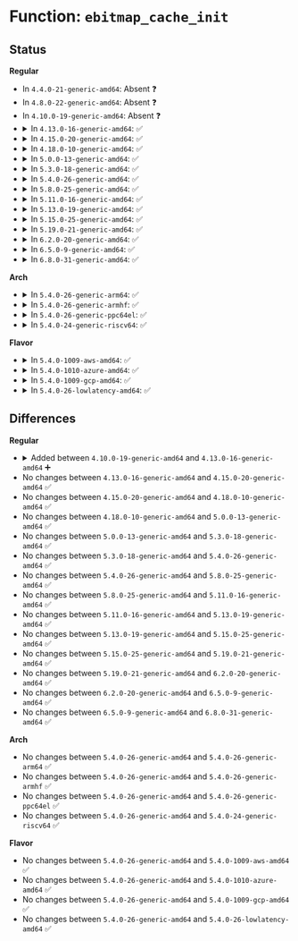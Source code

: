 # Function: <code>ebitmap_cache_init</code>

## Status
<b>Regular</b>
<ul>
<li>
In <code>4.4.0-21-generic-amd64</code>: Absent ❓
</li>
<li>
In <code>4.8.0-22-generic-amd64</code>: Absent ❓
</li>
<li>
In <code>4.10.0-19-generic-amd64</code>: Absent ❓
</li>
<li>
<details>
<summary>In <code>4.13.0-16-generic-amd64</code>: ✅</summary>

```c
void ebitmap_cache_init()
```

```json
{
  "name": "ebitmap_cache_init",
  "collision_type": "Unique Global",
  "inline_type": "No",
  "funcs": [
    {
      "addr": 18446744071582717056,
      "name": "ebitmap_cache_init",
      "external": true,
      "loc": "security/selinux/ss/ebitmap.c:525",
      "file": "security/selinux/ss/ebitmap.c",
      "inline": "seen, unknown",
      "caller_inline": [],
      "caller_func": [
        "security/selinux/ss/services.c:security_load_policy"
      ]
    }
  ],
  "symbols": [
    {
      "addr": 18446744071582717056,
      "name": "ebitmap_cache_init",
      "section": ".text",
      "bind": "STB_GLOBAL",
      "size": 45
    }
  ]
}
```
</details>
</li>
<li>
<details>
<summary>In <code>4.15.0-20-generic-amd64</code>: ✅</summary>

```c
void ebitmap_cache_init()
```

```json
{
  "name": "ebitmap_cache_init",
  "collision_type": "Unique Global",
  "inline_type": "No",
  "funcs": [
    {
      "addr": 18446744071582872944,
      "name": "ebitmap_cache_init",
      "external": true,
      "loc": "security/selinux/ss/ebitmap.c:526",
      "file": "security/selinux/ss/ebitmap.c",
      "inline": "seen, unknown",
      "caller_inline": [],
      "caller_func": [
        "security/selinux/ss/services.c:security_load_policy"
      ]
    }
  ],
  "symbols": [
    {
      "addr": 18446744071582872944,
      "name": "ebitmap_cache_init",
      "section": ".text",
      "bind": "STB_GLOBAL",
      "size": 45
    }
  ]
}
```
</details>
</li>
<li>
<details>
<summary>In <code>4.18.0-10-generic-amd64</code>: ✅</summary>

```c
void ebitmap_cache_init()
```

```json
{
  "name": "ebitmap_cache_init",
  "collision_type": "Unique Global",
  "inline_type": "No",
  "funcs": [
    {
      "addr": 18446744071603054424,
      "name": "ebitmap_cache_init",
      "external": true,
      "loc": "security/selinux/ss/ebitmap.c:526",
      "file": "security/selinux/ss/ebitmap.c",
      "inline": "seen, unknown",
      "caller_inline": [],
      "caller_func": [
        "security/selinux/hooks.c:selinux_init"
      ]
    }
  ],
  "symbols": [
    {
      "addr": 18446744071603054424,
      "name": "ebitmap_cache_init",
      "section": ".init.text",
      "bind": "STB_GLOBAL",
      "size": 45
    }
  ]
}
```
</details>
</li>
<li>
<details>
<summary>In <code>5.0.0-13-generic-amd64</code>: ✅</summary>

```c
void ebitmap_cache_init()
```

```json
{
  "name": "ebitmap_cache_init",
  "collision_type": "Unique Global",
  "inline_type": "No",
  "funcs": [
    {
      "addr": 18446744071604855323,
      "name": "ebitmap_cache_init",
      "external": true,
      "loc": "security/selinux/ss/ebitmap.c:525",
      "file": "security/selinux/ss/ebitmap.c",
      "inline": "seen, unknown",
      "caller_inline": [],
      "caller_func": [
        "security/selinux/hooks.c:selinux_init"
      ]
    }
  ],
  "symbols": [
    {
      "addr": 18446744071604855323,
      "name": "ebitmap_cache_init",
      "section": ".init.text",
      "bind": "STB_GLOBAL",
      "size": 45
    }
  ]
}
```
</details>
</li>
<li>
<details>
<summary>In <code>5.3.0-18-generic-amd64</code>: ✅</summary>

```c
void ebitmap_cache_init()
```

```json
{
  "name": "ebitmap_cache_init",
  "collision_type": "Unique Global",
  "inline_type": "No",
  "funcs": [
    {
      "addr": 18446744071604960374,
      "name": "ebitmap_cache_init",
      "external": true,
      "loc": "security/selinux/ss/ebitmap.c:527",
      "file": "security/selinux/ss/ebitmap.c",
      "inline": "seen, unknown",
      "caller_inline": [],
      "caller_func": [
        "security/selinux/hooks.c:selinux_init"
      ]
    }
  ],
  "symbols": [
    {
      "addr": 18446744071604960374,
      "name": "ebitmap_cache_init",
      "section": ".init.text",
      "bind": "STB_GLOBAL",
      "size": 45
    }
  ]
}
```
</details>
</li>
<li>
<details>
<summary>In <code>5.4.0-26-generic-amd64</code>: ✅</summary>

```c
void ebitmap_cache_init()
```

```json
{
  "name": "ebitmap_cache_init",
  "collision_type": "Unique Global",
  "inline_type": "No",
  "funcs": [
    {
      "addr": 18446744071604995938,
      "name": "ebitmap_cache_init",
      "external": true,
      "loc": "security/selinux/ss/ebitmap.c:527",
      "file": "security/selinux/ss/ebitmap.c",
      "inline": "seen, unknown",
      "caller_inline": [],
      "caller_func": [
        "security/selinux/hooks.c:selinux_init"
      ]
    }
  ],
  "symbols": [
    {
      "addr": 18446744071604995938,
      "name": "ebitmap_cache_init",
      "section": ".init.text",
      "bind": "STB_GLOBAL",
      "size": 45
    }
  ]
}
```
</details>
</li>
<li>
<details>
<summary>In <code>5.8.0-25-generic-amd64</code>: ✅</summary>

```c
void ebitmap_cache_init()
```

```json
{
  "name": "ebitmap_cache_init",
  "collision_type": "Unique Global",
  "inline_type": "No",
  "funcs": [
    {
      "addr": 18446744071609276742,
      "name": "ebitmap_cache_init",
      "external": true,
      "loc": "security/selinux/ss/ebitmap.c:559",
      "file": "security/selinux/ss/ebitmap.c",
      "inline": "seen, unknown",
      "caller_inline": [],
      "caller_func": [
        "security/selinux/hooks.c:selinux_init"
      ]
    }
  ],
  "symbols": [
    {
      "addr": 18446744071609276742,
      "name": "ebitmap_cache_init",
      "section": ".init.text",
      "bind": "STB_GLOBAL",
      "size": 45
    }
  ]
}
```
</details>
</li>
<li>
<details>
<summary>In <code>5.11.0-16-generic-amd64</code>: ✅</summary>

```c
void ebitmap_cache_init()
```

```json
{
  "name": "ebitmap_cache_init",
  "collision_type": "Unique Global",
  "inline_type": "No",
  "funcs": [
    {
      "addr": 18446744071612345635,
      "name": "ebitmap_cache_init",
      "external": true,
      "loc": "security/selinux/ss/ebitmap.c:559",
      "file": "security/selinux/ss/ebitmap.c",
      "inline": "seen, unknown",
      "caller_inline": [],
      "caller_func": [
        "security/selinux/hooks.c:selinux_init"
      ]
    }
  ],
  "symbols": [
    {
      "addr": 18446744071612345635,
      "name": "ebitmap_cache_init",
      "section": ".init.text",
      "bind": "STB_GLOBAL",
      "size": 45
    }
  ]
}
```
</details>
</li>
<li>
<details>
<summary>In <code>5.13.0-19-generic-amd64</code>: ✅</summary>

```c
void ebitmap_cache_init()
```

```json
{
  "name": "ebitmap_cache_init",
  "collision_type": "Unique Global",
  "inline_type": "No",
  "funcs": [
    {
      "addr": 18446744071614486271,
      "name": "ebitmap_cache_init",
      "external": true,
      "loc": "security/selinux/ss/ebitmap.c:559",
      "file": "security/selinux/ss/ebitmap.c",
      "inline": "seen, unknown",
      "caller_inline": [],
      "caller_func": [
        "security/selinux/hooks.c:selinux_init"
      ]
    }
  ],
  "symbols": [
    {
      "addr": 18446744071614486271,
      "name": "ebitmap_cache_init",
      "section": ".init.text",
      "bind": "STB_GLOBAL",
      "size": 45
    }
  ]
}
```
</details>
</li>
<li>
<details>
<summary>In <code>5.15.0-25-generic-amd64</code>: ✅</summary>

```c
void ebitmap_cache_init()
```

```json
{
  "name": "ebitmap_cache_init",
  "collision_type": "Unique Global",
  "inline_type": "No",
  "funcs": [
    {
      "addr": 18446744071615433126,
      "name": "ebitmap_cache_init",
      "external": true,
      "loc": "security/selinux/ss/ebitmap.c:559",
      "file": "security/selinux/ss/ebitmap.c",
      "inline": "seen, unknown",
      "caller_inline": [],
      "caller_func": [
        "security/selinux/hooks.c:selinux_init"
      ]
    }
  ],
  "symbols": [
    {
      "addr": 18446744071615433126,
      "name": "ebitmap_cache_init",
      "section": ".init.text",
      "bind": "STB_GLOBAL",
      "size": 45
    }
  ]
}
```
</details>
</li>
<li>
<details>
<summary>In <code>5.19.0-21-generic-amd64</code>: ✅</summary>

```c
void ebitmap_cache_init()
```

```json
{
  "name": "ebitmap_cache_init",
  "collision_type": "Unique Global",
  "inline_type": "No",
  "funcs": [
    {
      "addr": 18446744071617230297,
      "name": "ebitmap_cache_init",
      "external": true,
      "loc": "security/selinux/ss/ebitmap.c:558",
      "file": "security/selinux/ss/ebitmap.c",
      "inline": "seen, unknown",
      "caller_inline": [],
      "caller_func": [
        "security/selinux/hooks.c:selinux_init"
      ]
    }
  ],
  "symbols": [
    {
      "addr": 18446744071617230297,
      "name": "ebitmap_cache_init",
      "section": ".init.text",
      "bind": "STB_GLOBAL",
      "size": 62
    }
  ]
}
```
</details>
</li>
<li>
<details>
<summary>In <code>6.2.0-20-generic-amd64</code>: ✅</summary>

```c
void ebitmap_cache_init()
```

```json
{
  "name": "ebitmap_cache_init",
  "collision_type": "Unique Global",
  "inline_type": "No",
  "funcs": [
    {
      "addr": 18446744071627941136,
      "name": "ebitmap_cache_init",
      "external": true,
      "loc": "security/selinux/ss/ebitmap.c:559",
      "file": "security/selinux/ss/ebitmap.c",
      "inline": "seen, unknown",
      "caller_inline": [],
      "caller_func": [
        "security/selinux/hooks.c:selinux_init"
      ]
    }
  ],
  "symbols": [
    {
      "addr": 18446744071627941136,
      "name": "ebitmap_cache_init",
      "section": ".init.text",
      "bind": "STB_GLOBAL",
      "size": 62
    }
  ]
}
```
</details>
</li>
<li>
<details>
<summary>In <code>6.5.0-9-generic-amd64</code>: ✅</summary>

```c
void ebitmap_cache_init()
```

```json
{
  "name": "ebitmap_cache_init",
  "collision_type": "Unique Global",
  "inline_type": "No",
  "funcs": [
    {
      "addr": 18446744071619704208,
      "name": "ebitmap_cache_init",
      "external": true,
      "loc": "security/selinux/ss/ebitmap.c:559",
      "file": "security/selinux/ss/ebitmap.c",
      "inline": "seen, unknown",
      "caller_inline": [],
      "caller_func": [
        "security/selinux/hooks.c:selinux_init"
      ]
    }
  ],
  "symbols": [
    {
      "addr": 18446744071619704208,
      "name": "ebitmap_cache_init",
      "section": ".init.text",
      "bind": "STB_GLOBAL",
      "size": 62
    }
  ]
}
```
</details>
</li>
<li>
<details>
<summary>In <code>6.8.0-31-generic-amd64</code>: ✅</summary>

```c
void ebitmap_cache_init()
```

```json
{
  "name": "ebitmap_cache_init",
  "collision_type": "Unique Global",
  "inline_type": "No",
  "funcs": [
    {
      "addr": 18446744071622011184,
      "name": "ebitmap_cache_init",
      "external": true,
      "loc": "security/selinux/ss/ebitmap.c:559",
      "file": "security/selinux/ss/ebitmap.c",
      "inline": "seen, unknown",
      "caller_inline": [],
      "caller_func": [
        "security/selinux/hooks.c:selinux_init"
      ]
    }
  ],
  "symbols": [
    {
      "addr": 18446744071622011184,
      "name": "ebitmap_cache_init",
      "section": ".init.text",
      "bind": "STB_GLOBAL",
      "size": 62
    }
  ]
}
```
</details>
</li>
</ul>
<b>Arch</b>
<ul>
<li>
<details>
<summary>In <code>5.4.0-26-generic-arm64</code>: ✅</summary>

```c
void ebitmap_cache_init()
```

```json
{
  "name": "ebitmap_cache_init",
  "collision_type": "Unique Global",
  "inline_type": "No",
  "funcs": [
    {
      "addr": 18446603336511039412,
      "name": "ebitmap_cache_init",
      "external": true,
      "loc": "security/selinux/ss/ebitmap.c:527",
      "file": "security/selinux/ss/ebitmap.c",
      "inline": "seen, unknown",
      "caller_inline": [],
      "caller_func": [
        "security/selinux/hooks.c:selinux_init"
      ]
    }
  ],
  "symbols": [
    {
      "addr": 18446603336511039412,
      "name": "ebitmap_cache_init",
      "section": ".init.text",
      "bind": "STB_GLOBAL",
      "size": 60
    }
  ]
}
```
</details>
</li>
<li>
<details>
<summary>In <code>5.4.0-26-generic-armhf</code>: ✅</summary>

```c
void ebitmap_cache_init()
```

```json
{
  "name": "ebitmap_cache_init",
  "collision_type": "Unique Global",
  "inline_type": "No",
  "funcs": [
    {
      "addr": 3243521072,
      "name": "ebitmap_cache_init",
      "external": true,
      "loc": "security/selinux/ss/ebitmap.c:527",
      "file": "security/selinux/ss/ebitmap.c",
      "inline": "seen, unknown",
      "caller_inline": [],
      "caller_func": [
        "security/selinux/hooks.c:selinux_init"
      ]
    }
  ],
  "symbols": [
    {
      "addr": 3243521072,
      "name": "ebitmap_cache_init",
      "section": ".init.text",
      "bind": "STB_GLOBAL",
      "size": 72
    }
  ]
}
```
</details>
</li>
<li>
<details>
<summary>In <code>5.4.0-26-generic-ppc64el</code>: ✅</summary>

```c
void ebitmap_cache_init()
```

```json
{
  "name": "ebitmap_cache_init",
  "collision_type": "Unique Global",
  "inline_type": "No",
  "funcs": [
    {
      "addr": 13835058055302712900,
      "name": "ebitmap_cache_init",
      "external": true,
      "loc": "security/selinux/ss/ebitmap.c:527",
      "file": "security/selinux/ss/ebitmap.c",
      "inline": "seen, unknown",
      "caller_inline": [],
      "caller_func": [
        "security/selinux/hooks.c:selinux_init"
      ]
    }
  ],
  "symbols": [
    {
      "addr": 13835058055302712900,
      "name": "ebitmap_cache_init",
      "section": ".init.text",
      "bind": "STB_GLOBAL",
      "size": 84
    }
  ]
}
```
</details>
</li>
<li>
<details>
<summary>In <code>5.4.0-24-generic-riscv64</code>: ✅</summary>

```c
void ebitmap_cache_init()
```

```json
{
  "name": "ebitmap_cache_init",
  "collision_type": "Unique Global",
  "inline_type": "No",
  "funcs": [
    {
      "addr": 18446743936270751762,
      "name": "ebitmap_cache_init",
      "external": true,
      "loc": "security/selinux/ss/ebitmap.c:527",
      "file": "security/selinux/ss/ebitmap.c",
      "inline": "seen, unknown",
      "caller_inline": [],
      "caller_func": [
        "security/selinux/hooks.c:selinux_init"
      ]
    }
  ],
  "symbols": [
    {
      "addr": 18446743936270751762,
      "name": "ebitmap_cache_init",
      "section": ".init.text",
      "bind": "STB_GLOBAL",
      "size": 62
    }
  ]
}
```
</details>
</li>
</ul>
<b>Flavor</b>
<ul>
<li>
<details>
<summary>In <code>5.4.0-1009-aws-amd64</code>: ✅</summary>

```c
void ebitmap_cache_init()
```

```json
{
  "name": "ebitmap_cache_init",
  "collision_type": "Unique Global",
  "inline_type": "No",
  "funcs": [
    {
      "addr": 18446744071604901398,
      "name": "ebitmap_cache_init",
      "external": true,
      "loc": "security/selinux/ss/ebitmap.c:527",
      "file": "security/selinux/ss/ebitmap.c",
      "inline": "seen, unknown",
      "caller_inline": [],
      "caller_func": [
        "security/selinux/hooks.c:selinux_init"
      ]
    }
  ],
  "symbols": [
    {
      "addr": 18446744071604901398,
      "name": "ebitmap_cache_init",
      "section": ".init.text",
      "bind": "STB_GLOBAL",
      "size": 45
    }
  ]
}
```
</details>
</li>
<li>
<details>
<summary>In <code>5.4.0-1010-azure-amd64</code>: ✅</summary>

```c
void ebitmap_cache_init()
```

```json
{
  "name": "ebitmap_cache_init",
  "collision_type": "Unique Global",
  "inline_type": "No",
  "funcs": [
    {
      "addr": 18446744071604870450,
      "name": "ebitmap_cache_init",
      "external": true,
      "loc": "security/selinux/ss/ebitmap.c:527",
      "file": "security/selinux/ss/ebitmap.c",
      "inline": "seen, unknown",
      "caller_inline": [],
      "caller_func": [
        "security/selinux/hooks.c:selinux_init"
      ]
    }
  ],
  "symbols": [
    {
      "addr": 18446744071604870450,
      "name": "ebitmap_cache_init",
      "section": ".init.text",
      "bind": "STB_GLOBAL",
      "size": 45
    }
  ]
}
```
</details>
</li>
<li>
<details>
<summary>In <code>5.4.0-1009-gcp-amd64</code>: ✅</summary>

```c
void ebitmap_cache_init()
```

```json
{
  "name": "ebitmap_cache_init",
  "collision_type": "Unique Global",
  "inline_type": "No",
  "funcs": [
    {
      "addr": 18446744071604978570,
      "name": "ebitmap_cache_init",
      "external": true,
      "loc": "security/selinux/ss/ebitmap.c:527",
      "file": "security/selinux/ss/ebitmap.c",
      "inline": "seen, unknown",
      "caller_inline": [],
      "caller_func": [
        "security/selinux/hooks.c:selinux_init"
      ]
    }
  ],
  "symbols": [
    {
      "addr": 18446744071604978570,
      "name": "ebitmap_cache_init",
      "section": ".init.text",
      "bind": "STB_GLOBAL",
      "size": 45
    }
  ]
}
```
</details>
</li>
<li>
<details>
<summary>In <code>5.4.0-26-lowlatency-amd64</code>: ✅</summary>

```c
void ebitmap_cache_init()
```

```json
{
  "name": "ebitmap_cache_init",
  "collision_type": "Unique Global",
  "inline_type": "No",
  "funcs": [
    {
      "addr": 18446744071605000108,
      "name": "ebitmap_cache_init",
      "external": true,
      "loc": "security/selinux/ss/ebitmap.c:527",
      "file": "security/selinux/ss/ebitmap.c",
      "inline": "seen, unknown",
      "caller_inline": [],
      "caller_func": [
        "security/selinux/hooks.c:selinux_init"
      ]
    }
  ],
  "symbols": [
    {
      "addr": 18446744071605000108,
      "name": "ebitmap_cache_init",
      "section": ".init.text",
      "bind": "STB_GLOBAL",
      "size": 45
    }
  ]
}
```
</details>
</li>
</ul>

## Differences
<b>Regular</b>
<ul>
<li>
<details>
<summary>Added between <code>4.10.0-19-generic-amd64</code> and <code>4.13.0-16-generic-amd64</code> ➕</summary>

```c
void ebitmap_cache_init()
```
</details>
</li>
<li>
No changes between <code>4.13.0-16-generic-amd64</code> and <code>4.15.0-20-generic-amd64</code> ✅
</li>
<li>
No changes between <code>4.15.0-20-generic-amd64</code> and <code>4.18.0-10-generic-amd64</code> ✅
</li>
<li>
No changes between <code>4.18.0-10-generic-amd64</code> and <code>5.0.0-13-generic-amd64</code> ✅
</li>
<li>
No changes between <code>5.0.0-13-generic-amd64</code> and <code>5.3.0-18-generic-amd64</code> ✅
</li>
<li>
No changes between <code>5.3.0-18-generic-amd64</code> and <code>5.4.0-26-generic-amd64</code> ✅
</li>
<li>
No changes between <code>5.4.0-26-generic-amd64</code> and <code>5.8.0-25-generic-amd64</code> ✅
</li>
<li>
No changes between <code>5.8.0-25-generic-amd64</code> and <code>5.11.0-16-generic-amd64</code> ✅
</li>
<li>
No changes between <code>5.11.0-16-generic-amd64</code> and <code>5.13.0-19-generic-amd64</code> ✅
</li>
<li>
No changes between <code>5.13.0-19-generic-amd64</code> and <code>5.15.0-25-generic-amd64</code> ✅
</li>
<li>
No changes between <code>5.15.0-25-generic-amd64</code> and <code>5.19.0-21-generic-amd64</code> ✅
</li>
<li>
No changes between <code>5.19.0-21-generic-amd64</code> and <code>6.2.0-20-generic-amd64</code> ✅
</li>
<li>
No changes between <code>6.2.0-20-generic-amd64</code> and <code>6.5.0-9-generic-amd64</code> ✅
</li>
<li>
No changes between <code>6.5.0-9-generic-amd64</code> and <code>6.8.0-31-generic-amd64</code> ✅
</li>
</ul>
<b>Arch</b>
<ul>
<li>
No changes between <code>5.4.0-26-generic-amd64</code> and <code>5.4.0-26-generic-arm64</code> ✅
</li>
<li>
No changes between <code>5.4.0-26-generic-amd64</code> and <code>5.4.0-26-generic-armhf</code> ✅
</li>
<li>
No changes between <code>5.4.0-26-generic-amd64</code> and <code>5.4.0-26-generic-ppc64el</code> ✅
</li>
<li>
No changes between <code>5.4.0-26-generic-amd64</code> and <code>5.4.0-24-generic-riscv64</code> ✅
</li>
</ul>
<b>Flavor</b>
<ul>
<li>
No changes between <code>5.4.0-26-generic-amd64</code> and <code>5.4.0-1009-aws-amd64</code> ✅
</li>
<li>
No changes between <code>5.4.0-26-generic-amd64</code> and <code>5.4.0-1010-azure-amd64</code> ✅
</li>
<li>
No changes between <code>5.4.0-26-generic-amd64</code> and <code>5.4.0-1009-gcp-amd64</code> ✅
</li>
<li>
No changes between <code>5.4.0-26-generic-amd64</code> and <code>5.4.0-26-lowlatency-amd64</code> ✅
</li>
</ul>
